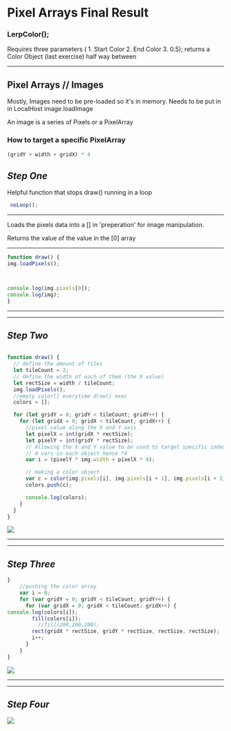 # Pixel Arrays Final Result


### LerpColor();
Requires three parameters ( 1. Start Color 2. End Color 3. 0.5);
returns a Color Object (last exercise) half way between

___
## Pixel Arrays // Images

Mostly, Images need to be pre-loaded so it's in memory.
Needs to be put in in LocalHost image.loadImage
<br />

An image is a series of Pixels or a PixelArray

### How to target a specific PixelArray
```js
(gridY + width + gridX) * 4
```

## *Step One*

 Helpful function that stops draw() running in a loop
``` javascript
 noLoop();
```
___

Loads the pixels data into a [] in 'preperation' for image manipulation.
<br />

Returns the value of the value in the [0] array

___

``` javascript
function draw() {
img.loadPixels();



console.log(img.pixels[0]);
console.log(img);
}
```

___
___


## *Step Two*
``` javascript

function draw() {
  // define the amount of tiles
  let tileCount = 2;
  // define the width of each of them (the X value)
  let rectSize = width / tileCount;
  img.loadPixels();
  //empty color[] everytime draw() exec
  colors = [];

  for (let gridY = 0; gridY < tileCount; gridY++) {
    for (let gridX = 0; gridX < tileCount; gridX++) {
      //pixel value along the X and Y axis
      let pixelX = int(gridX * rectSize);
      let pixelY = int(gridY * rectSize);
      // Allowing the X and Y value to be used to target specific indexes in the []
      // 4 vars in each object hence *4
      var i = (pixelY * img.width + pixelX * 4);

      // making a color object
      var c = color(img.pixels[i], img.pixels[i + 1], img.pixels[i + 2], img.pixels[i + 3]);
      colors.push(c);

      console.log(colors);
    }
  }
}
```
![](images/Pixel_Array_2.png)

___
___

## *Step Three*

```javascript
}
    //pushing the color array
    var i = 0;
    for (var gridY = 0; gridY < tileCount; gridY++) {
      for (var gridX = 0; gridX < tileCount; gridX++) {
console.log(colors[i]);
        fill(colors[i]);
          //fill(200,200,200);
        rect(gridX * rectSize, gridY * rectSize, rectSize, rectSize);
        i++;
      }
    }
}
```
![](images/Pixel_Array_3.png)


___
___

## *Step Four*


![](images/Pixel_Array_4.png)
